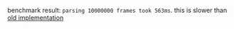 benchmark result: `parsing 10000000 frames took 563ms`.
this is slower than [old implementation](https://github.com/fatihky/framer/tree/master/c)

